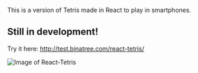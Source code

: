 This is a version of Tetris made in React to play in smartphones.

## Still in development!

Try it here:
http://test.binatree.com/react-tetris/

![Image of React-Tetris](http://test.binatree.com/react-tetris/tetris_screenshot.png|width=300)
